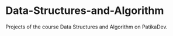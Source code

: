 # Data-Structures-and-Algorithm
Projects of the course Data Structures and Algorithm on PatikaDev. 
